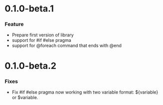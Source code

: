 # 0.1.0-beta.1

### Feature
* Prepare first version of library
* support for #if #else pragma
* support for @foreach command that ends with @end 

# 0.1.0-beta.2

### Fixes
* Fix #if #else pragma now working with two variable format: ${variable} or $variable.
